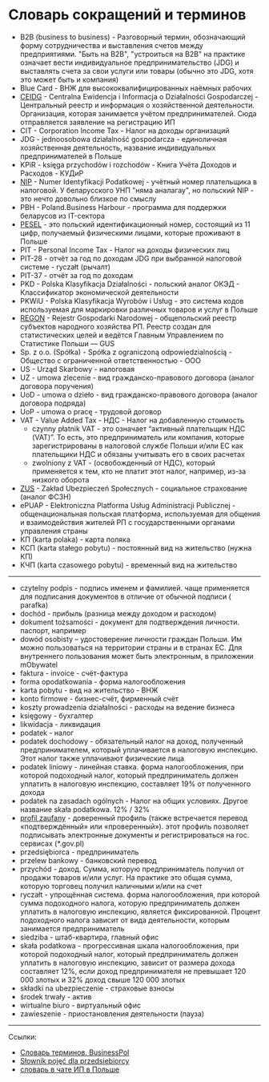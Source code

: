 # Словарь сокращений и терминов

- B2B (business to business) - Разговорный термин, обозначающий форму сотрудничества и выставления счетов между
  предприятиями. "Быть на B2B", "устроиться на B2B" на практике означает вести индивидуальное предпринимательство (JDG) и выставлять
  счета за свои услуги или товары (обычно это JDG, хотя это может быть и компания)
- Blue Card - ВНЖ для высококвалифицированных наёмных рабочих
- [CEIDG][1] - Centralna Ewidencja i Informacja o Działalności Gospodarczej - Центральный реестр и информация о
  хозяйственной деятельности. Организация, которая занимается учётом предпринимателей. Сюда отправляется заявление на
  регистрацию ИП
- CIT - Corporation Income Tax - Налог на доходы организаций
- JDG - jednoosobowa działalność gospodarcza - единоличная хозяйственная деятельность, название индивидуальных
  предпринимателей в Польше
- KPiR - księga przychodów i rozchodów - Книга Учёта Доходов и Расходов - КУДиР
- [NIP][2] - Numer Identyfikacji Podatkowej - учётный номер плательщика в налоговой. У беларусского УНП "няма аналагау",
  но польский NIP - это нечто довольно близкое по смыслу
- PBH - Poland.Business Harbour - программа для поддержки беларусов из IT-сектора
- [PESEL][3] - это польский идентификационный номер, состоящий из 11 цифр, получаемый физическими лицами, которые
  проживают в Польше
- PIT - Personal Income Tax - Налог на доходы физических лиц
- PIT-28 - отчёт за год по доходам JDG при выбранной налоговой системе - ryczałt (рычалт)
- PIT-37 - отчёт за год по доходам
- PKD - Polska Klasyfikacja Działalności - польский аналог ОКЭД - Классификатор экономической деятельности
- PKWiU - Polska Klasyfikacja Wyrobów i Usług - это система кодов используемая для маркировки различных товаров и услуг
  в Польше
- [REGON][4] - Rejestr Gospodarki Narodowej - общепольский реестр субъектов народного хозяйства РП. Реестр создан для
  статистических целей и ведётся Главным Управлением по Статистике Польши — GUS
- Sp. z o.o. (Spółka) - Spółka z ograniczoną odpowiedzialnością - Общество с ограниченной ответственностью - ООО
- US - Urząd Skarbowy - налоговая
- UZ - umowa zlecenie - вид гражданско-правового договора (аналог договора поручения)
- UoD - umowa o dzieło - вид гражданско-правового договора (аналог договора подряда)
- UoP - umowa o pracę - трудовой договор
- VAT - Value Added Tax - НДС - Налог на добавленную стоимость
    - czynny płatnik VAT - это означает “активный плательщик НДС (VAT)”. То есть, это предприниматель или компания,
      которые зарегистрированы в налоговой службе Польши и/или ЕС как плательщики НДС и обязаны учитывать его в своих
      расчетах
    - zwolniony z VAT - (освобожденный от НДС), который применяется к тем, кто не платит этот налог, например, из-за
      низкого оборота
- [ZUS][5] - Zakład Ubezpieczeń Społecznych - социальное страхование (аналог ФСЗН)
- ePUAP - Elektroniczna Platforma Usług Administracji Publicznej - общенациональная польская платформа, используемая для
  общения и взаимодействия жителей РП с государственными органами управления страны
- КП (karta polaka) - карта поляка
- КСП (karta stałego pobytu) - постоянный вид на жительство (нужна КП)
- КЧП (karta czasowego pobytu) - временный вид на жительство

---

- czytelny podpis - подпись именем и фамилией. чаще применяется для подписания документов в отличие от обычной подписи (
  parafka)
- dochód - прибыль (разница между доходом и расходом)
- dokument tożsamości - документ для подтверждения личности. паспорт, например
- dowód osobisty – удостоверение личности граждан Польши. Им можно пользоваться на территории страны и в странах ЕС. Для
  внутреннего пользования может быть электронным, в приложении mObywatel
- faktura - invoice - счёт-фактура
- forma opodatkowania - форма налогообложения
- karta pobytu - вид на жительство - ВНЖ
- konto firmowe - бизнес-счёт, фирменный счёт
- koszty prowadzenia działalności - расходы на ведение бизнеса
- księgowy - бухгалтер
- likwidacja - ликвидация
- podatek - налог
- podatek dochodowy - обязательный налог на доход, полученный предпринимателем, который уплачивается в налоговую
  инспекцию. Этот налог также уплачивают физические лица
- podatek liniowy - линейная ставка. форма налогообложения, при которой подоходный налог, который предприниматель должен
  уплатить в налоговую инспекцию, составляет 19% от полученного дохода
- podatek na zasadach ogólnych - Налог на общих условиях. Другое название skała podatkowa. 12% / 32%
- [profil zaufany][6] - доверенный профиль (также встречается перевод «подтверждённый» или «проверенный»). этот профиль
  позволяет подписывать электронные документы и регистрироваться на гос. сервисах (*.gov.pl)
- przedsiębiorca - предприниматель
- przelew bankowy - банковский перевод
- przychód - доход. Сумма, которую предприниматель получил от продажи товаров и/или услуг. На практике это общая сумма,
  которую торговец получил наличными и/или на счет
- ryczałt - упрощённая система. форма налогообложения, при которой сумма подоходного налога, которую предприниматель
  должен уплатить в налоговую инспекцию, является фиксированной. Процент подоходного налога зависит от вида
  деятельности, которым занимается предприниматель
- siedziba - штаб-квартира, главный офис
- skała podatkowa - прогрессивная шкала налогообложения, при которой подоходный налог, который предприниматель должен
  уплатить в налоговую инспекцию, зависит от размера дохода
  составляет 12%, если доход предпринимателя не превышает 120 000 злотых и 32% доход свыше 120 000 злотых
- składki na ubezpieczenie - страховые взносы
- środek trwały - актив
- wirtualne biuro - виртуальный офис
- zawieszenie - приостановления деятельности (пауза)

---
Ссылки:

- [Cловарь терминов. BusinessPol](https://bizpol.pro/slovar-terminov/)
- [Słownik pojęć dla przedsiebiorcy](https://ladnepodatki.pl/slownik-pojec-dla-przedsiebiorcy)
- [словарь в чате ИП в Польше](https://t.me/JDG_PBH/13101)

<!-- resources -->

[1]: https://aplikacja.ceidg.gov.pl/CEIDG/Index.aspx
[2]: https://mojafirma.org/nomer-nip-v-polshe
[3]: pesel.md
[4]: https://mojafirma.org/chto-takoe-nomer-regon-v-polshe
[5]: zus.md
[6]: pz.md
